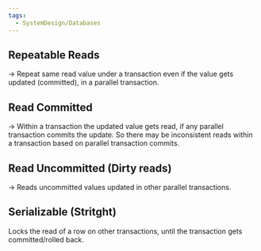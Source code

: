 ```yaml
---
tags:
  - SystemDesign/Databases
---
```

## Repeatable Reads

-> Repeat same read value under a transaction even if the value gets updated (committed), in a parallel transaction.
## Read Committed

-> Within a transaction the updated value gets read, if any parallel transaction commits the update. So there may be inconsistent reads within a transaction based on parallel transaction commits.
## Read Uncommitted (Dirty reads)

-> Reads uncommitted values updated in other parallel transactions.

## Serializable (Stritght)

Locks the read of a row on other transactions, until the transaction gets committed/rolled back.